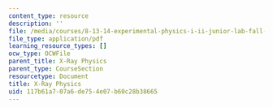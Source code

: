 ```yaml
---
content_type: resource
description: ''
file: /media/courses/8-13-14-experimental-physics-i-ii-junior-lab-fall-2016-spring-2017/117b61a707a6de754e07b60c28b38665_MIT8_13-14F16-S17exp31.pdf
file_type: application/pdf
learning_resource_types: []
ocw_type: OCWFile
parent_title: X-Ray Physics
parent_type: CourseSection
resourcetype: Document
title: X-Ray Physics
uid: 117b61a7-07a6-de75-4e07-b60c28b38665
---
```

